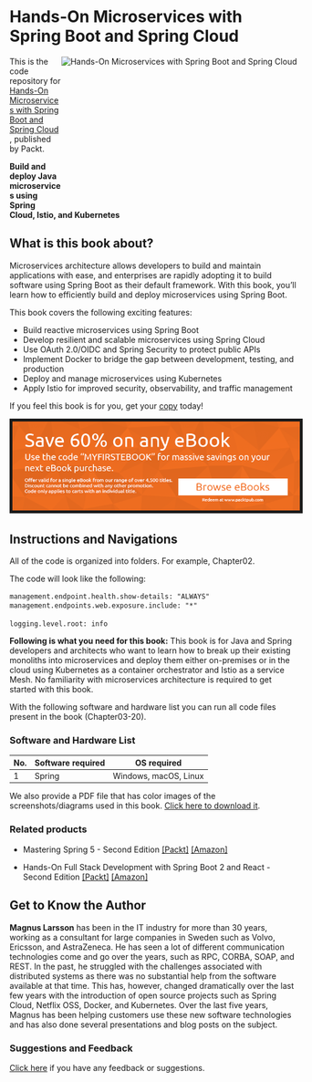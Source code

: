 # Hands-On Microservices with Spring Boot and Spring Cloud 

<a href="https://www.packtpub.com/web-development/hands-on-microservices-with-spring-boot-and-spring-cloud?utm_source=github&utm_medium=repository&utm_campaign=9781789613476"><img src="https://www.packtpub.com/media/catalog/product/cache/e4d64343b1bc593f1c5348fe05efa4a6/9/7/9781789613476-original.jpeg" alt="Hands-On Microservices with Spring Boot and Spring Cloud " height="256px" align="right"></a>

This is the code repository for [Hands-On Microservices with Spring Boot and Spring Cloud ](https://www.packtpub.com/web-development/hands-on-microservices-with-spring-boot-and-spring-cloud?utm_source=github&utm_medium=repository&utm_campaign=9781789613476), published by Packt.

**Build and deploy Java microservices using Spring Cloud, Istio, and Kubernetes**

## What is this book about?
Microservices architecture allows developers to build and maintain applications with ease, and enterprises are rapidly adopting it to build software using Spring Boot as their default framework. With this book, you’ll learn how to efficiently build and deploy microservices using Spring Boot.


This book covers the following exciting features:
* Build reactive microservices using Spring Boot 
* Develop resilient and scalable microservices using Spring Cloud 
* Use OAuth 2.0/OIDC and Spring Security to protect public APIs 
* Implement Docker to bridge the gap between development, testing, and production 
* Deploy and manage microservices using Kubernetes 
* Apply Istio for improved security, observability, and traffic management

If you feel this book is for you, get your [copy](https://www.amazon.com/dp/1789613477) today!

<a href="https://www.packtpub.com/?utm_source=github&utm_medium=banner&utm_campaign=GitHubBanner"><img src="https://raw.githubusercontent.com/PacktPublishing/GitHub/master/GitHub.png" 
alt="https://www.packtpub.com/" border="5" /></a>

## Instructions and Navigations
All of the code is organized into folders. For example, Chapter02.

The code will look like the following:
```
management.endpoint.health.show-details: "ALWAYS"
management.endpoints.web.exposure.include: "*"

logging.level.root: info
```

**Following is what you need for this book:**
This book is for Java and Spring developers and architects who want to learn how to break up their existing monoliths into microservices and deploy them either on-premises or in the cloud using Kubernetes as a container orchestrator and Istio as a service Mesh. No familiarity with microservices architecture is required to get started with this book.

With the following software and hardware list you can run all code files present in the book (Chapter03-20).
### Software and Hardware List
| No. | Software required | OS required |
| -------- | ------------------------------------ | ----------------------------------- |
| 1 | Spring | Windows, macOS, Linux |

We also provide a PDF file that has color images of the screenshots/diagrams used in this book. [Click here to download it](https://static.packt-cdn.com/downloads/9781789613476_ColorImages.pdf).

### Related products
* Mastering Spring 5 - Second Edition  [[Packt]](https://www.packtpub.com/web-development/mastering-spring-5-1-second-edition?utm_source=github&utm_medium=repository&utm_campaign=9781789615692) [[Amazon]](https://www.amazon.com/dp/B07TZJG7BF)

* Hands-On Full Stack Development with Spring Boot 2 and React - Second Edition  [[Packt]](https://www.packtpub.com/web-development/hands-full-stack-development-spring-boot-2-and-react-second-edition?utm_source=github&utm_medium=repository&utm_campaign=9781838822361) [[Amazon]](https://www.amazon.com/dp/B07S6F7YL3)


## Get to Know the Author
**Magnus Larsson** has been in the IT industry for more than 30 years, working as a consultant for large companies in Sweden such as Volvo, Ericsson, and AstraZeneca. He has seen a lot of different communication technologies come and go over the years, such as RPC, CORBA, SOAP, and REST. In the past, he struggled with the challenges associated with distributed systems as there was no substantial help from the software available at that time. This has, however, changed dramatically over the last few years with the introduction of open source projects such as Spring Cloud, Netflix OSS, Docker, and Kubernetes. Over the last five years, Magnus has been helping customers use these new software technologies and has also done several presentations and blog posts on the subject.	

### Suggestions and Feedback
[Click here](https://docs.google.com/forms/d/e/1FAIpQLSdy7dATC6QmEL81FIUuymZ0Wy9vH1jHkvpY57OiMeKGqib_Ow/viewform) if you have any feedback or suggestions.


